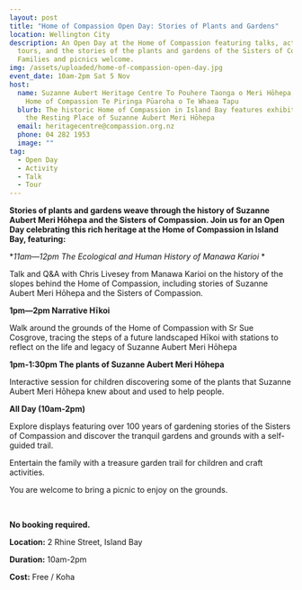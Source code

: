 ```yaml
---
layout: post
title: "Home of Compassion Open Day: Stories of Plants and Gardens"
location: Wellington City
description: An Open Day at the Home of Compassion featuring talks, activities,
  tours, and the stories of the plants and gardens of the Sisters of Compassion.
  Families and picnics welcome.
img: /assets/uploaded/home-of-compassion-open-day.jpg
event_date: 10am-2pm Sat 5 Nov
host:
  name: Suzanne Aubert Heritage Centre To Pouhere Taonga o Meri Hōhepa, Our Lady's
    Home of Compassion Te Piringa Pūaroha o Te Whaea Tapu
  blurb: The historic Home of Compassion in Island Bay features exhibitions and
    the Resting Place of Suzanne Aubert Meri Hōhepa
  email: heritagecentre@compassion.org.nz
  phone: 04 282 1953
  image: ""
tag:
  - Open Day
  - Activity
  - Talk
  - Tour
---
```

**Stories of plants and gardens weave through the history of Suzanne Aubert Meri Hōhepa and the Sisters of Compassion. Join us for an Open Day celebrating this rich heritage at the Home of Compassion in Island Bay, featuring:**

**11am—12pm The Ecological and Human History of Manawa Karioi**

Talk and Q&A with Chris Livesey from Manawa Karioi on the history of the slopes behind the Home of Compassion, including stories of Suzanne Aubert Meri Hōhepa and the Sisters of Compassion.

 

**1pm—2pm Narrative Hīkoi**

Walk around the grounds of the Home of Compassion with Sr Sue Cosgrove, tracing the steps of a future landscaped Hīkoi with stations to reflect on the life and legacy of Suzanne Aubert Meri Hōhepa

 

**1pm-1:30pm The plants of Suzanne Aubert Meri Hōhepa**

Interactive session for children discovering some of the plants that Suzanne Aubert Meri Hōhepa knew about and used to help people.

 

**All Day (10am-2pm)**

Explore displays featuring over 100 years of gardening stories of the Sisters of Compassion and discover the tranquil gardens and grounds with a self-guided trail.

Entertain the family with a treasure garden trail for children and craft activities.

 

You are welcome to bring a picnic to enjoy on the grounds.

<br>

**No booking required.** 

**Location:** 2 Rhine Street, Island Bay

**Duration:** 10am-2pm

**Cost:** Free / Koha

